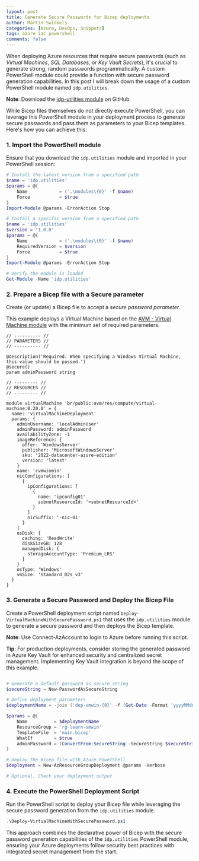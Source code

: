 ```yaml
---
layout: post
title: Generate Secure Passwords for Bicep deployments
author: Martin Swinkels
categories: [Azure, DevOps, Snippets]
tags: azure iac powershell
comments: false
---
```


When deploying Azure resources that require secure passwords (such as _Virtual Machines_, _SQL Databases_, or _Key Vault Secrets_), it's crucial to generate strong, random passwords programmatically. A custom PowerShell module could provide a function with secure password generation capabilities. In this post I will break down the usage of a custom PowerShell module named `idp.utilities`.

<div class="important">
    <p><strong>Note</strong>: Download the <a href="https://github.com/msc365/az-idp-utilities" target="_blanc">idp-utilities module</a> on GitHub</p>
</div>

While Bicep files themselves do not directly execute PowerShell, you can leverage this PowerShell module in your deployment process to generate secure passwords and pass them as parameters to your Bicep templates. Here's how you can achieve this:

### 1. Import the PowerShell module

Ensure that you download the `idp.utilities` module and imported in your PowerShell session:

```powershell
# Install the latest version from a specified path
$name = 'idp.utilities'
$params = @{
    Name            = ('.\modules\{0}' -f $name)
    Force           = $true
}
Import-Module @params -ErrorAction Stop

# Install a specific version from a specified path
$name = 'idp.utilities'
$version = '1.0.0'
$params = @{
    Name            = ('.\modules\{0}' -f $name)
    RequiredVersion = $version
    Force           = $true
}
Import-Module @params -ErrorAction Stop

# Verify the module is loaded
Get-Module -Name 'idp.utilities'
```

### 2. Prepare a Bicep file with a Secure parameter

Create (or update) a Bicep file to accept a _secure password parameter_.

This example deploys a Virtual Machine based on the [AVM - Virtual Machine module](https://github.com/Azure/bicep-registry-modules/tree/main/avm/res/compute/virtual-machine#example-5-using-only-defaults-for-windows) with the minimum set of required parameters.

```bicep
// ---------- //
// PARAMETERS //
// ---------- //

@description('Required. When specifying a Windows Virtual Machine, this value should be passed.')
@secure()
param adminPassword string

// --------- //
// RESOURCES //
// --------- //

module virtualMachine 'br/public:avm/res/compute/virtual-machine:0.20.0' = {
  name: 'virtualMachineDeployment'
  params: {
    adminUsername: 'localAdminUser'
    adminPassword: adminPassword
    availabilityZone: -1
    imageReference: {
      offer: 'WindowsServer'
      publisher: 'MicrosoftWindowsServer'
      sku: '2022-datacenter-azure-edition'
      version: 'latest'
    }
    name: 'cvmwinmin'
    nicConfigurations: [
      {
        ipConfigurations: [
          {
            name: 'ipconfig01'
            subnetResourceId: '<subnetResourceId>'
          }
        ]
        nicSuffix: '-nic-01'
      }
    ]
    osDisk: {
      caching: 'ReadWrite'
      diskSizeGB: 128
      managedDisk: {
        storageAccountType: 'Premium_LRS'
      }
    }
    osType: 'Windows'
    vmSize: 'Standard_D2s_v3'
  }
}
```

### 3. Generate a Secure Password and Deploy the Bicep File

Create a PowerShell deployment script named `Deploy-VirtualMachineWithSecurePassword.ps1` that uses the `idp.utilities` module to generate a secure password and then deploys the Bicep template.

<div class="important">
    <p><strong>Note</strong>: Use Connect-AzAccount to login to Azure before running this script.</p>
</div>

<div class="tip">
    <p><strong>Tip</strong>: For production deployments, consider storing the generated password in Azure Key Vault for enhanced security and centralized secret management. Implementing Key Vault integration is beyond the scope of this example.</p>
</div>

```powershell

# Generate a default password as secure string
$secureString = New-PasswordAsSecureString

# Define deployment parameters
$deploymentName = -join ('dep-vmwin-{0}' -f (Get-Date -Format 'yyyyMMdd-hhmmss'))[0..63]

$params = @{
    Name          = $deploymentName
    ResourceGroup = 'rg-learn-vmwin'
    TemplateFile  = 'main.bicep'
    WhatIf        = $true
    adminPassword = (ConvertFrom-SecureString -SecureString $secureString -AsPlainText)
}

# Deploy the Bicep file with Azure PowerShell
$deployment = New-AzResourceGroupDeployment @params -Verbose

# Optional. Check your deployment output
```

### 4. Execute the PowerShell Deployment Script

Run the PowerShell script to deploy your Bicep file while leveraging the secure password generation from the `idp.utilities` module.

```powershell
.\Deploy-VirtualMachineWithSecurePassword.ps1
```

This approach combines the declarative power of Bicep with the secure password generation capabilities of the `idp.utilities` PowerShell module, ensuring your Azure deployments follow security best practices with integrated secret management from the start.
